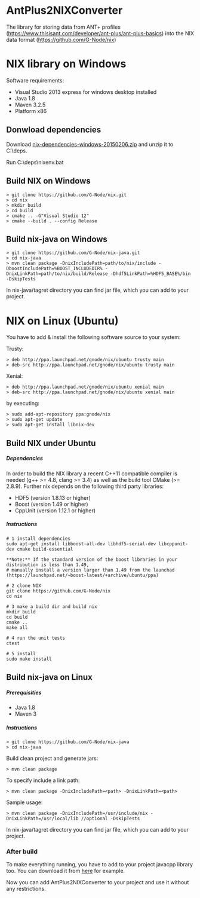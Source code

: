 # AntPlus2NIXConverter
The library for storing data from ANT+ profiles (https://www.thisisant.com/developer/ant-plus/ant-plus-basics) into the NIX data format  (https://github.com/G-Node/nix)

# NIX library on Windows

Software requirements:
  - Visual Studio 2013 express for windows desktop installed
  - Java 1.8
  - Maven 3.2.5
  - Platform x86

## Donwload dependencies

Download [nix-dependencies-windows-20150206.zip](https://projects.g-node.org/nix/) and unzip it to C:\deps.

Run C:\deps\nixenv.bat

## Build NIX on Windows
```
> git clone https://github.com/G-Node/nix.git
> cd nix
> mkdir build
> cd build
> cmake .. -G"Visual Studio 12"
> cmake --build . --config Release
```

## Build nix-java on Windows
```
> git clone https://github.com/G-Node/nix-java.git
> cd nix-java
> mvn clean package -DnixIncludePath=path/to/nix/include -DboostIncludePath=%BOOST_INCLUDEDIR% -DnixLinkPath=path/to/nix/build/Release -Dhdf5LinkPath=%HDF5_BASE%/bin -DskipTests
```

In nix-java/tagret directory you can find jar file, which you can add to your project.

# NIX on Linux (Ubuntu)

You have to add & install the following software source to your system:

Trusty:
```
> deb http://ppa.launchpad.net/gnode/nix/ubuntu trusty main
> deb-src http://ppa.launchpad.net/gnode/nix/ubuntu trusty main
```
Xenial:
```
> deb http://ppa.launchpad.net/gnode/nix/ubuntu xenial main
> deb-src http://ppa.launchpad.net/gnode/nix/ubuntu xenial main
```

by executing:
```
> sudo add-apt-repository ppa:gnode/nix
> sudo apt-get update
> sudo apt-get install libnix-dev
```

## Build NIX under Ubuntu

##### Dependencies

In order to build the NIX library a recent C++11 compatible compiler is needed (g++ >= 4.8, clang >= 3.4) as well as the build tool CMake (>= 2.8.9). Further nix depends on the following third party libraries:

- HDF5 (version 1.8.13 or higher)
- Boost (version 1.49 or higher)
- CppUnit (version 1.12.1 or higher)

##### Instructions

```
# 1 install dependencies
sudo apt-get install libboost-all-dev libhdf5-serial-dev libcppunit-dev cmake build-essential

**Note:** If the standard version of the boost libraries in your distribution is less than 1.49,
# manually install a version larger than 1.49 from the launchad (https://launchpad.net/~boost-latest/+archive/ubuntu/ppa)

# 2 clone NIX
git clone https://github.com/G-Node/nix
cd nix

# 3 make a build dir and build nix
mkdir build
cd build
cmake ..
make all

# 4 run the unit tests
ctest

# 5 install
sudo make install
```

## Build nix-java on Linux

##### Prerequisities

- Java 1.8
- Maven 3

##### Instructions

```
> git clone https://github.com/G-Node/nix-java
> cd nix-java
```

Build clean project and generate jars:
```
> mvn clean package
```

To specify include a link path:
```
> mvn clean package -DnixIncludePath=<path> -DnixLinkPath=<path>
```

Sample usage:
```
> mvn clean package -DnixIncludePath=/usr/include/nix -DnixLinkPath=/usr/local/lib //optional -DskipTests
```
In nix-java/tagret directory you can find jar file, which you can add to your project.

### After build

To make everything running, you have to add to your project javacpp library too. You can download it from [here](http://bytedeco.org/download/) for example.

Now you can add AntPlus2NIXConverter to your project and use it without any restrictions.
